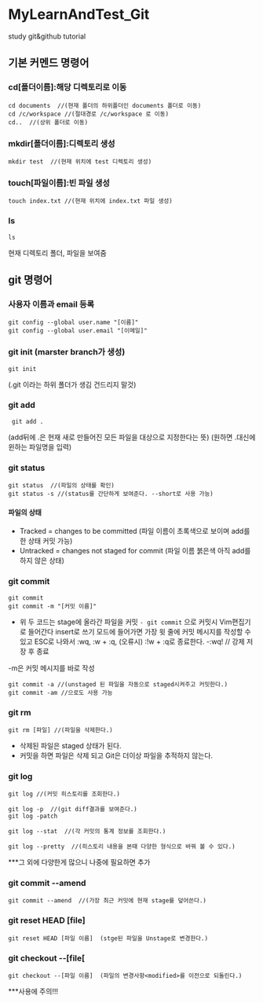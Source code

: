 # MyLearnAndTest_Git
study git&amp;github tutorial

## 기본 커멘드 명령어

### cd[폴더이름]:해당 디렉토리로 이동
```
cd documents  //(현재 폴더의 하위폴더인 documents 폴더로 이동)
cd /c/workspace //(절대경로 /c/workspace 로 이동)
cd..  //(상위 폴더로 이동)
```
### mkdir[폴더이름]:디렉토리 생성
```
mkdir test  //(현재 위치에 test 디렉토리 생성)
```
### touch[파일이름]:빈 파일 생성
```
touch index.txt //(현재 위치에 index.txt 파일 생성)
```
### ls 
```
ls
```
현재 디렉토리 폴더, 파일을 보여줌

## git 명령어
### 사용자 이름과 email 등록
```
git config --global user.name "[이름]"
git config --global user.email "[이메일]"
```

### git init (marster branch가 생성)
```
git init		
```
(.git 이라는 하위 폴더가 생김 건드리지 말것)

### git add 
```
 git add .	
```
(add뒤에 .은 현재 새로 만들어진 모든 파일을 대상으로 지정한다는 뜻)
(원하면 .대신에 윈하는 파일명을 입력)

### git status
```
git status  //(파일의 상태를 확인)
git status -s //(status를 간단하게 보여준다. --short로 사용 가능)
```
#### 파일의 상태
- Tracked = changes to be committed	(파일 이름이 초록색으로 보이며 add를 한 상태 커밋 가능)
- Untracked = changes not staged for commit (파일 이름 붉은색 아직 add를 하지 않은 상태)

### git commit
```
git commit
git commit -m "[커밋 이름]"
```
* 위 두 코드는 stage에 올라간 파일을 커밋
```- git commit``` 으로 커밋시 Vim편집기로 들어간다 insert로 쓰기 모드에 들어가면 가장 윗 줄에 커밋 메시지를 작성할 수 있고 ESC로 나와서 :wq, :w + :q, (오류시) :!w + :q로 종료한다.
-:wq! // 강제 저장 후 종료

-m은 커밋 메시지를 바로 작성
```
git commit -a //(unstaged 된 파일을 자동으로 staged시켜주고 커밋한다.)
git commit -am //으로도 사용 가능
```

### git rm
```
git rm [파일] //(파일을 삭제한다.)
```
- 삭제된 파일은 staged 상태가 된다.
- 커밋을 하면 파일은 삭제 되고 Git은 더이상 파일을 추적하지 않는다.

### git log
```
git log //(커밋 히스토리를 조회한다.)

git log -p  //(git diff결과를 보여준다.)
git log -patch

git log --stat  //(각 커밋의 통계 정보를 조회한다.)

git log --pretty  //(히스토리 내용을 본때 다양한 형식으로 바꿔 볼 수 있다.)
```
***그 외에 다양한게 많으니 나중에 필요하면 추가

### git commit --amend
```
git commit --amend  //(가장 최근 커밋에 현재 stage를 덮어쓴다.)
```

### git reset HEAD [file]
```
git reset HEAD [파일 이름]	(stge된 파일을 Unstage로 변경한다.)
```
### git checkout --[file[
```
git checkout --[파일 이름]	(파일의 변경사항<modified>를 이전으로 되돌린다.)
```
 ***사용에 주의!!!

